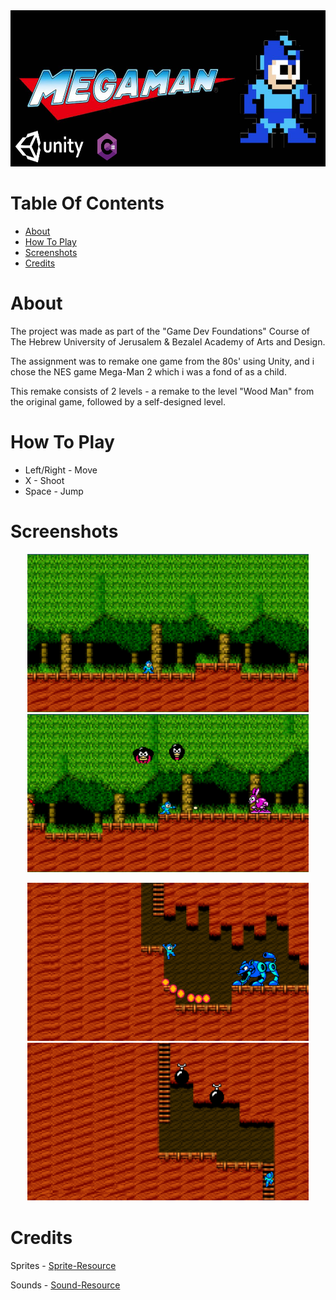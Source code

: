<div align='center'>
  
  <img src='Images/Logo.png' width = "625" height = "250">
  
  <div align='left'>
    
  # Table Of Contents
  - [About](#about)
  - [How To Play](#how-to-play)
  - [Screenshots](#screenshots)
  - [Credits](#credits)

  # About
  
  The project was made as part of the "Game Dev Foundations" Course of The Hebrew University of Jerusalem &  Bezalel Academy of Arts and Design.
    
  The assignment was to remake one game from the 80s' using Unity, and i chose the NES game Mega-Man 2 which i was a fond of as a child.
    
  This remake consists of 2 levels - a remake to the level "Wood Man" from the original game, followed by a self-designed level.
 
  
  # How To Play
   
  - Left/Right - Move
  - X - Shoot
  - Space - Jump
    
  # Screenshots
  
  <div align='center'>
      
  <img src='Images/Mega Man Idle.png' width = "450" height = "253">             <img src='Images/Mega Man Shooting.png' width = "450" height = "253">
    
  <img src='Images/Mega Man Lion.png' width = "450" height = "253">             <img src='Images/Mega Man Ladder.png' width = "450" height = "253">


    
  <div align='left'>

  # Credits
    
  Sprites - [Sprite-Resource](https://www.spriters-resource.com/nes/mm2/)
    
  Sounds - [Sound-Resource](https://www.sounds-resource.com/nes/megaman2/sound/3616/)
  
  

